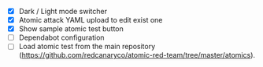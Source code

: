 - [x] Dark / Light mode switcher
- [x] Atomic attack YAML upload to edit exist one
- [x] Show sample atomic test button
- [ ] Dependabot configuration
- [ ] Load atomic test from the main repository (https://github.com/redcanaryco/atomic-red-team/tree/master/atomics).
